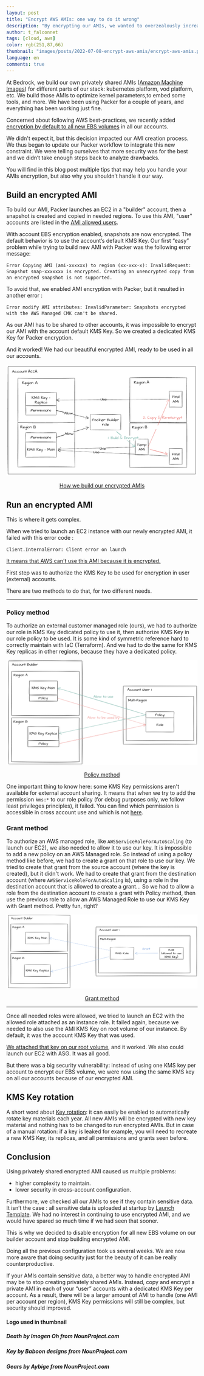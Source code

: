 ```yaml
---
layout: post
title: "Encrypt AWS AMIs: one way to do it wrong"
description: "By encrypting our AMIs, we wanted to overzealously increase our security. In the end, we reduced it and lost time. Here is the REX of this failure that we had to rollback."
author: t_falconnet
tags: [cloud, aws]
color: rgb(251,87,66)
thumbnail: "images/posts/2022-07-08-encrypt-aws-amis/encrypt-aws-amis.png"
language: en
comments: true
---
```


At Bedrock, we build our own privately shared AMIs ([Amazon Machine Images](https://docs.aws.amazon.com/AWSEC2/latest/UserGuide/AMIs.html)) for different parts of our stack: kubernetes platform, vod platform, etc. We build those AMIs to optimize kernel parameters,to embed some tools, and more. We have been using Packer for a couple of years, and everything has been working just fine. 

Concerned about following AWS best-practices, we recently added [encryption by default to all new EBS volumes](https://aws.amazon.com/premiumsupport/knowledge-center/ebs-automatic-encryption/) in all our accounts.

We didn't expect it, but this decision impacted our AMI creation process. We thus began to update our Packer workflow to integrate this new constraint. We were telling ourselves that more security was for the best and we didn’t take enough steps back to analyze drawbacks.

You will find in this blog post multiple tips that may help you handle your AMIs encryption, but also why you shouldn’t handle it our way.

## Build an encrypted AMI

To build our AMI, Packer launches an EC2 in a "builder" account, then a snapshot is created and copied in needed regions. To use this AMI, "user" accounts are listed in the [AMI allowed users](https://docs.aws.amazon.com/AWSEC2/latest/UserGuide/sharingamis-explicit.html).

With account EBS encryption enabled, snapshots are now encrypted. The default behavior is to use the account’s default KMS Key. Our first “easy” problem while trying to build new AMI with Packer was the following error message:

```
Error Copying AMI (ami-xxxxxx) to region (xx-xxx-x): InvalidRequest: Snapshot snap-xxxxxxx is encrypted. Creating an unencrypted copy from an encrypted snapshot is not supported.
```

To avoid that, we enabled AMI encryption with Packer, but it resulted in another error :

```
Error modify AMI attributes: InvalidParameter: Snapshots encrypted with the AWS Managed CMK can't be shared.
```

As our AMI has to be shared to other accounts, it was impossible to encrypt our AMI with the account default KMS Key. So we created a dedicated KMS Key for Packer encryption.

And it worked! We had our beautiful encrypted AMI, ready to be used in all our accounts.

![How we build our encrypted AMIs](/tech.bedrockstreaming.com/public/images/posts/2022-07-08-encrypt-aws-amis/build_encrypted_amis.png)

<center><ins>How we build our encrypted AMIs</ins></center>


## Run an encrypted AMI

This is where it gets complex.

When we tried to launch an EC2 instance with our newly encrypted AMI, it failed with this error code :

```
Client.InternalError: Client error on launch
```

[It means that AWS can't use this AMI because it is encrypted.](https://docs.aws.amazon.com/AWSEC2/latest/UserGuide/troubleshooting-launch.html)

First step was to authorize the KMS Key to be used for encryption in user (external) accounts.

There are two methods to do that, for two different needs.

---

### Policy method

To authorize an external customer managed role (ours), we had to authorize our role in KMS Key dedicated policy to use it, then authorize KMS Key in our role policy to be used. It is some kind of symmetric reference hard to correctly maintain with IaC (Terraform). And we had to do the same for KMS Key replicas in other regions, because they have a dedicated policy.

![Policy method](/tech.bedrockstreaming.com/public/images/posts/2022-07-08-encrypt-aws-amis/policy_method.png)

<center><ins>Policy method</ins></center>

One important thing to know here: some KMS Key permissions aren't available for external account sharing. It means that when we try to add the permission `kms:*` to our role policy (for debug purposes only, we follow least privileges principles), it failed. You can find which permission is accessible in cross account use and which is not [here](https://docs.aws.amazon.com/kms/latest/developerguide/kms-api-permissions-reference.html). 

### Grant method

To authorize an AWS managed role, like `AWSServiceRoleForAutoScaling` (to launch our EC2), we also needed to allow it to use our key. It is impossible to add a new policy on an AWS Managed role. So instead of using a policy method like before, we had to create a grant on that role to use our key. We tried to create that grant from the source account (where the key is created), but it didn't work. We had to create that grant from the destination account (where `AWSServiceRoleForAutoScaling` is), using a role in the destination account that is allowed to create a grant... So we had to allow a role from the destination account to create a grant with Policy method, then use the previous role to allow an AWS Managed Role to use our KMS Key with Grant method. Pretty fun, right?


![Grant method](/tech.bedrockstreaming.com/public/images/posts/2022-07-08-encrypt-aws-amis/grant_method.png)

<center><ins>Grant method</ins></center>

---

Once all needed roles were allowed, we tried to launch an EC2 with the allowed role attached as an instance role. It failed again, because we needed to also use the AMI KMS Key on root volume of our instance. By default, it was the account KMS Key that was used.

[We attached that key on our root volume](https://docs.aws.amazon.com/AWSEC2/latest/UserGuide/EBSEncryption.html), and it worked. We also could launch our EC2 with ASG. It was all good.

But there was a big security vulnerability: instead of using one KMS key per account to encrypt our EBS volume, we were now using the same KMS key on all our accounts because of our encrypted AMI.

## KMS Key rotation

A short word about [Key rotation](https://docs.aws.amazon.com/AWSEC2/latest/UserGuide/EBSEncryption.html#kms-key-rotation): it can easily be enabled to automatically rotate key materials each year. All new AMIs will be encrypted with new key material and nothing has to be changed to run encrypted AMIs.
But in case of a manual rotation: if a key is leaked for example, you will need to recreate a new KMS Key, its replicas, and all permissions and grants seen before.

## Conclusion

Using privately shared encrypted AMI caused us multiple problems:
- higher complexity to maintain.
- lower security in cross-account configuration.

Furthermore, we checked all our AMIs to see if they contain sensitive data. It isn’t the case : all sensitive data is uploaded at startup by [Launch Template](https://docs.aws.amazon.com/autoscaling/ec2/userguide/create-asg-launch-template.html). We had no interest in continuing to use encrypted AMI, and we would have spared so much time if we had seen that sooner.

This is why we decided to disable encryption for all new EBS volume on our builder account and stop building encrypted AMI.

Doing all the previous configuration took us several weeks. We are now more aware that doing security just for the beauty of it can be really counterproductive.

If your AMIs contain sensitive data, a better way to handle encrypted AMI may be to stop creating privately shared AMIs. Instead, copy and encrypt a private AMI in each of your “user” accounts with a dedicated KMS Key per account. As a result, there will be a larger amount of AMI to handle (one AMI per account per region), KMS Key permissions will still be complex, but security should improved.

#### Logo used in thumbnail
##### Death by Imogen Oh from NounProject.com
##### Key by Baboon designs from NounProject.com
##### Gears by Aybige from NounProject.com
